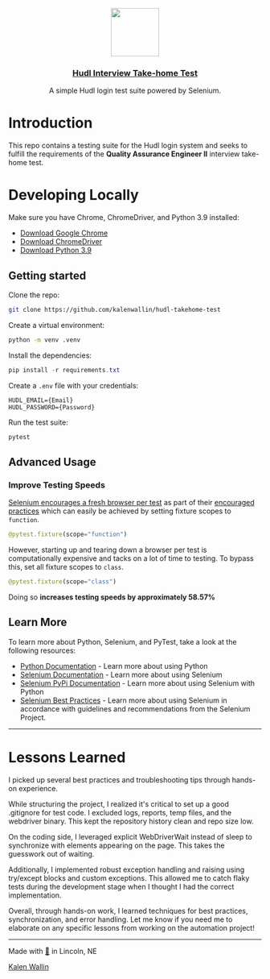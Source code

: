 <p align="center">
  <a href="https://github.com/kalenwallin/hudltakehome">
    <img src="https://sc.hudl.com/favicon.svg" height="96">
    <h3 align="center">Hudl Interview Take-home Test</h3>
  </a>
</p>

<p align="center">A simple Hudl login test suite powered by Selenium.</p>

# Introduction

This repo contains a testing suite for the Hudl login system and seeks to fulfill the requirements of the **Quality Assurance Engineer II** interview take-home test.

# Developing Locally

Make sure you have Chrome, ChromeDriver, and Python 3.9 installed:

- [Download Google Chrome](https://www.google.com/chrome/ "Download Google Chrome")
- [Download ChromeDriver](https://chromedriver.chromium.org/home "Download ChromeDriver")
- [Download Python 3.9](https://www.python.org/downloads/ "Download Python 3.9")

## Getting started

Clone the repo:

```bash
git clone https://github.com/kalenwallin/hudl-takehome-test
```

Create a virtual environment:

```bash
python -m venv .venv
```

Install the dependencies:

```powershell
pip install -r requirements.txt
```

Create a `.env` file with your credentials:

```plaintext
HUDL_EMAIL={Email}
HUDL_PASSWORD={Password}
```

Run the test suite:

```bash
pytest
```

## Advanced Usage

### Improve Testing Speeds

[Selenium encourages a fresh browser per test](https://www.selenium.dev/documentation/test_practices/encouraged/fresh_browser_per_test/ "Selenium encourages a fresh browser per test") as part of their [encouraged practices](https://www.selenium.dev/documentation/test_practices/encouraged/ "Selenium Encouraged Practices") which can easily be achieved by setting fixture scopes to `function`.

```python
@pytest.fixture(scope="function")
```

However, starting up and tearing down a browser per test is computationally expensive and tacks on a lot of time to testing. To bypass this, set all fixture scopes to `class`.

```python
@pytest.fixture(scope="class")
```

Doing so **increases testing speeds by approximately 58.57%**

## Learn More

To learn more about Python, Selenium, and PyTest, take a look at the following resources:

- [Python Documentation](https://docs.python.org/ "Learn more about using Python") - Learn more about using Python
- [Selenium Documentation](https://www.selenium.dev/ "Learn more about using Selenium") - Learn more about using Selenium
- [Selenium PyPi Documentation](https://pypi.org/project/selenium/ "Learn more about using Selenium with Python") - Learn more about using Selenium with Python
- [Selenium Best Practices](https://www.selenium.dev/documentation/test_practices/ "Selenium Best Practices") - Learn more about using Selenium in accordance with guidelines and recommendations from the Selenium Project.

---

# Lessons Learned

I picked up several best practices and troubleshooting tips through hands-on experience.

While structuring the project, I realized it's critical to set up a good .gitignore for test code. I excluded logs, reports, temp files, and the webdriver binary. This kept the repository history clean and repo size low.

On the coding side, I leveraged explicit WebDriverWait instead of sleep to synchronize with elements appearing on the page. This takes the guesswork out of waiting.

Additionally, I implemented robust exception handling and raising using try/except blocks and custom exceptions. This allowed me to catch flaky tests during the development stage when I thought I had the correct implementation.

Overall, through hands-on work, I learned techniques for best practices, synchronization, and error handling. Let me know if you need me to elaborate on any specific lessons from working on the automation project!

---

Made with [💖](https://kalenwallin.com/easter-egg "Woah, you found an Easter Egg!") in Lincoln, NE

[Kalen Wallin](https://github.com/kalenwallin/ "Kalen's GitHub Profile")

